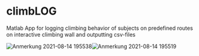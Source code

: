 # climbLOG
Matlab App for logging climbing behavior of subjects on predefined routes on interactive climbing wall and outputting csv-files

![Anmerkung 2021-08-14 195538](https://user-images.githubusercontent.com/64498892/129456196-265d1a9b-c60f-4528-82d3-391f2d8654f7.png)![Anmerkung 2021-08-14 195519](https://user-images.githubusercontent.com/64498892/129456179-a0e82804-7c84-43c8-a282-7d427a65261e.png)
